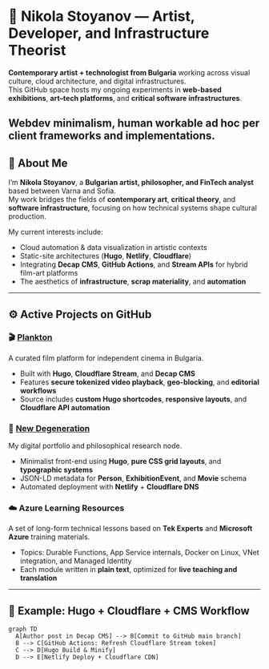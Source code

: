 # 🧩 Nikola Stoyanov — Artist, Developer, and Infrastructure Theorist

**Contemporary artist + technologist from Bulgaria** working across visual culture, cloud architecture, and digital infrastructures.  
This GitHub space hosts my ongoing experiments in **web-based exhibitions**, **art–tech platforms**, and **critical software infrastructures**.


Webdev minimalism, human workable ad hoc per client frameworks and implementations.
---

## 🧠 About Me

I’m **Nikola Stoyanov**, a **Bulgarian artist, philosopher, and FinTech analyst** based between Varna and Sofia.  
My work bridges the fields of **contemporary art**, **critical theory**, and **software infrastructure**, focusing on how technical systems shape cultural production.

My current interests include:
- Cloud automation & data visualization in artistic contexts  
- Static-site architectures (**Hugo**, **Netlify**, **Cloudflare**)  
- Integrating **Decap CMS**, **GitHub Actions**, and **Stream APIs** for hybrid film-art platforms  
- The aesthetics of **infrastructure**, **scrap materiality**, and **automation**  

---

## ⚙️ Active Projects on GitHub

### 🎬 [Plankton](https://plankton.bg)
A curated film platform for independent cinema in Bulgaria.  
- Built with **Hugo**, **Cloudflare Stream**, and **Decap CMS**  
- Features **secure tokenized video playback**, **geo-blocking**, and **editorial workflows**  
- Source includes **custom Hugo shortcodes**, **responsive layouts**, and **Cloudflare API automation**

### 🧱 [New Degeneration](https://newdegeneration.xyz)
My digital portfolio and philosophical research node.  
- Minimalist front-end using **Hugo**, **pure CSS grid layouts**, and **typographic systems**  
- JSON-LD metadata for **Person**, **ExhibitionEvent**, and **Movie** schema  
- Automated deployment with **Netlify** + **Cloudflare DNS**

### ☁️ Azure Learning Resources
A set of long-form technical lessons based on **Tek Experts** and **Microsoft Azure** training materials.  
- Topics: Durable Functions, App Service internals, Docker on Linux, VNet integration, and Managed Identity  
- Each module written in **plain text**, optimized for **live teaching and translation**

---
## 🧰 Example: Hugo + Cloudflare + CMS Workflow

```mermaid
graph TD
  A[Author post in Decap CMS] --> B[Commit to GitHub main branch]
  B --> C[GitHub Actions: Refresh Cloudflare Stream token]
  C --> D[Hugo Build & Minify]
  D --> E[Netlify Deploy + Cloudflare CDN]
